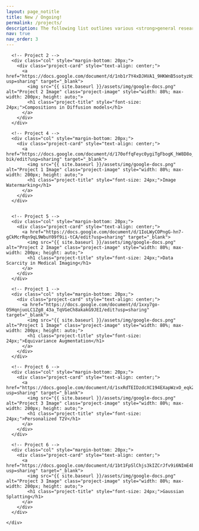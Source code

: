 ```yaml
---
layout: page_notitle
title: New / Ongoing!
permalink: /projects/
description: The following list outlines various <strong>general research directions</strong> that can serve as a starting point for discussions within our group; however, we encourage an open dialogue about any research areas that extend beyond these topics, provided they broadly align with the fields of <strong>computer vision and machine learning</strong>, as we are enthusiastic about exploring and engaging in a wide range of novel research opportunities within these domains.
nav: true
nav_order: 3
---
```

<!--
      <div class="col" style="margin-bottom: 20px;">
        <div class="project-card" style="text-align: center;">
          <a href="https://docs.google.com/document/d/14ywJGC6_wL-f7Rdfei_s-S6AS0KVq7v5TCznnbKmXpM/edit?usp=sharing" target="_blank">
            <img src="{{ site.baseurl }}/assets/img/google-docs.png" alt="Project 3 Image" class="project-image" style="width: 80%; max-width: 200px; height: auto;">
            <h1 class="project-title" style="font-size: 24px;">Multiple Attribute Edits</h1>
          </a>
        </div>
      </div> -->

<div class="projects">
  <!-- Display projects horizontally -->
  <div class="container">
    <div class="row row-cols-3"> <!-- Assuming you want three projects side by side -->

      <!-- Project 2 -->
      <div class="col" style="margin-bottom: 20px;">
        <div class="project-card" style="text-align: center;">
          <a href="https://docs.google.com/document/d/1nb1r7Y4xDJHVA1_9HKWnB5sotyzHiqrZl1sOPCP4tfw/edit?usp=sharing" target="_blank">
            <img src="{{ site.baseurl }}/assets/img/google-docs.png" alt="Project 2 Image" class="project-image" style="width: 80%; max-width: 200px; height: auto;">
            <h1 class="project-title" style="font-size: 24px;">Compositions in Diffusion models</h1>
          </a>
        </div>
      </div>

      <!-- Project 4 -->
      <div class="col" style="margin-bottom: 20px;">
        <div class="project-card" style="text-align: center;">
          <a href="https://docs.google.com/document/d/170offqFeyc0ygiTgFbogK_hW8D8o_FNPfyLPfBW-bik/edit?usp=sharing" target="_blank">
            <img src="{{ site.baseurl }}/assets/img/google-docs.png" alt="Project 1 Image" class="project-image" style="width: 80%; max-width: 200px; height: auto;">
            <h1 class="project-title" style="font-size: 24px;">Image Watermarking</h1>
          </a>
        </div>
      </div>

 
      <!-- Project 5 -->
      <div class="col" style="margin-bottom: 20px;">
        <div class="project-card" style="text-align: center;">
          <a href="https://docs.google.com/document/d/1IoLWyCOPngG-hn7-gCkMcrRqn9qL9WbuY09f9ii-tCA/edit?usp=sharing" target="_blank">
            <img src="{{ site.baseurl }}/assets/img/google-docs.png" alt="Project 2 Image" class="project-image" style="width: 80%; max-width: 200px; height: auto;">
            <h1 class="project-title" style="font-size: 24px;">Data Scarcity in Medical Imaging</h1>
          </a>
        </div>
      </div>

      <!-- Project 1 -->
      <div class="col" style="margin-bottom: 20px;">
        <div class="project-card" style="text-align: center;">
          <a href="https://docs.google.com/document/d/1xxy7go-O5HqnjuoLC1Zg8_43a_TqVGeCh8akakG9JEI/edit?usp=sharing" target="_blank">
            <img src="{{ site.baseurl }}/assets/img/google-docs.png" alt="Project 1 Image" class="project-image" style="width: 80%; max-width: 200px; height: auto;">
            <h1 class="project-title" style="font-size: 24px;">Equivariance Augmentation</h1>
          </a>
        </div>
      </div>
        
      <!-- Project 6 -->
      <div class="col" style="margin-bottom: 20px;">
        <div class="project-card" style="text-align: center;">
          <a href="https://docs.google.com/document/d/1sxRdTEIDzdcXC194EXapWzxO_eqkZ4lbgr97Z0sVCS0/edit?usp=sharing" target="_blank">
            <img src="{{ site.baseurl }}/assets/img/google-docs.png" alt="Project 3 Image" class="project-image" style="width: 80%; max-width: 200px; height: auto;">
            <h1 class="project-title" style="font-size: 24px;">Personalized T2V</h1>
          </a>
        </div>
      </div>     

      <!-- Project 6 -->
      <div class="col" style="margin-bottom: 20px;">
        <div class="project-card" style="text-align: center;">
          <a href="https://docs.google.com/document/d/1bt1FpSlChjs3kIZCrJfv9i6NImE4b2qbbMt7PI9OV7I/edit?usp=sharing" target="_blank">
            <img src="{{ site.baseurl }}/assets/img/google-docs.png" alt="Project 3 Image" class="project-image" style="width: 80%; max-width: 200px; height: auto;">
            <h1 class="project-title" style="font-size: 24px;">Gaussian Splatting</h1>
          </a>
        </div>
      </div>          

    </div>
  </div>
</div>
